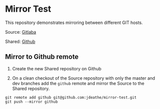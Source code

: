 # Mirror Test

This repository demonstrates mirroring between different GIT hosts.

Source: [Gitlaba](https://gitlab.com/jdeathe/mirror-test)

Shared: [Github](https://github.com/jdeathe/mirror-test)

## Mirror to Github remote

1. Create the new Shared repository on Github

2. On a clean checkout of the Source repository with only the master and dev branches add the `github` remote and mirror the Source to the Shared repository. 

```
git remote add github git@github.com:jdeathe/mirror-test.git
git push --mirror github
```

